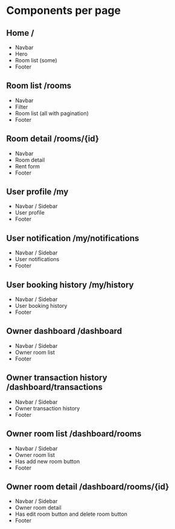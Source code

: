 # Components per page

## Home /

- Navbar
- Hero
- Room list (some)
- Footer

## Room list /rooms

- Navbar
- Filter
- Room list (all with pagination)
- Footer

## Room detail /rooms/{id}

- Navbar
- Room detail
- Rent form
- Footer

## User profile /my

- Navbar / Sidebar
- User profile
- Footer

## User notification /my/notifications

- Navbar / Sidebar
- User notifications
- Footer

## User booking history /my/history

- Navbar / Sidebar
- User booking history
- Footer

## Owner dashboard /dashboard

- Navbar / Sidebar
- Owner room list
- Footer

## Owner transaction history /dashboard/transactions

- Navbar / Sidebar
- Owner transaction history
- Footer

## Owner room list /dashboard/rooms

- Navbar / Sidebar
- Owner room list
- Has add new room button
- Footer

## Owner room detail /dashboard/rooms/{id}

- Navbar / Sidebar
- Owner room detail
- Has edit room button and delete room button
- Footer
